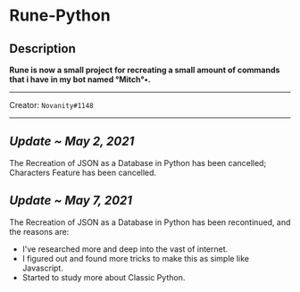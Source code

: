 # Rune-Python

## Description
**Rune is now a small project for recreating a small amount of commands that i have in my bot named °Mitch°•.**

- - -

Creator: `Novanity#1148`

- - -

## ***Update ~ May 2, 2021***
The Recreation of JSON as a Database in Python has been cancelled; Characters Feature has been cancelled. <br>
## ***Update ~ May 7, 2021***
The Recreation of JSON as a Database in Python has been recontinued, and the reasons are:
* I've researched more and deep into the vast of internet.
* I figured out and found more tricks to make this as simple like Javascript.
* Started to study more about Classic Python.